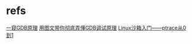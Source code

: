 # refs
[一窥GDB原理](https://mp.weixin.qq.com/s?__biz=MjM5NTc2MDYxMw==&mid=2458382096&idx=1&sn=b800d21f1cd30b5c256e43514805f1f0&chksm=b180df9a86f7568c84b28c51f3ab87d778cdfdbdcbab2970422d3b222cb0c372bc72debeb409&scene=27)
[用图文带你彻底弄懂GDB调试原理](https://www.ngui.cc/51cto/show-727853.html?action=onClick)
[Linux沙箱入门——ptrace从0到1](https://www.anquanke.com/post/id/231078)